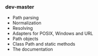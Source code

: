 ### dev-master

* Path parsing
* Normalization
* Resolving
* Adapters for POSIX, Windows and URL
* Path objects
* Class Path and static methods
* The documentation

